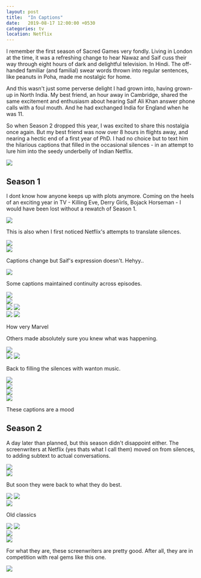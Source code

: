```yaml
---
layout: post
title:  "In Captions"
date:   2019-08-17 12:00:00 +0530
categories: tv
location: Netflix
---
```


I remember the first season of Sacred Games very fondly. Living in London at the time, it was a refreshing change to hear Nawaz and Saif cuss their way through eight hours of dark and delightful television. In Hindi. The off-handed familiar (and familial) swear words thrown into regular sentences, like peanuts in Poha, made me nostalgic for home. 

And this wasn't just some perverse delight I had grown into, having grown-up in North India. My best friend, an hour away in Cambridge, shared the same excitement and enthusiasm about hearing Saif Ali Khan answer phone calls with a foul mouth. And he had exchanged India for England when he was 11.

So when Season 2 dropped this year, I was excited to share this nostalgia once again. But my best friend was now over 8 hours in flights away, and nearing a hectic end of a first year of PhD. I had no choice but to text him the hilarious captions that filled in the occasional silences - in an attempt to lure him into the seedy underbelly of Indian Netflix.

<div class="post-image">
    <img src="{{site.baseurl}}/img/posts/2019-08-17-in-captions/S1/1.png" />
    <p class="post-image-caption"></p>
</div>

## Season 1
I dont know how anyone keeps up with plots anymore. Coming on the heels of an exciting year in TV - Killing Eve, Derry Girls, Bojack Horseman - I would have been lost without a rewatch of Season 1.

<div class="post-image">
    <img src="{{site.baseurl}}/img/posts/2019-08-17-in-captions/S1/2.png" />
    <p class="post-image-caption">This is also when I first noticed Netflix's attempts to translate silences.</p>
</div>
<div class="post-image">
    <img src="{{site.baseurl}}/img/posts/2019-08-17-in-captions/S1/3.png" />
</div>
<div class="post-image">
    <img src="{{site.baseurl}}/img/posts/2019-08-17-in-captions/S1/4.png" />
    <p class="post-image-caption">Captions change but Saif's expression doesn't. Hehyy..</p>
</div>
<div class="post-image">
    <img src="{{site.baseurl}}/img/posts/2019-08-17-in-captions/S1/5.png" />
</div>

<p>Some captions maintained continuity across episodes.</p>
<div class="post-image">
    <img src="{{site.baseurl}}/img/posts/2019-08-17-in-captions/S1/10.png" />
</div>
<div class="post-image">
    <img src="{{site.baseurl}}/img/posts/2019-08-17-in-captions/S1/11.png" />
</div>
<div class="post-image post-image--split">
    <img src="{{site.baseurl}}/img/posts/2019-08-17-in-captions/S1/12.png" />
    <img src="{{site.baseurl}}/img/posts/2019-08-17-in-captions/S1/13.png" />
</div>
<div class="post-image post-image--split">
    <img src="{{site.baseurl}}/img/posts/2019-08-17-in-captions/S1/14.png" />
    <img src="{{site.baseurl}}/img/posts/2019-08-17-in-captions/S1/15.png" />
    <p class="post-image-caption">How very Marvel</p>
</div>

<p>Others made absolutely sure you knew what was happening.</p>
<div class="post-image">
    <img src="{{site.baseurl}}/img/posts/2019-08-17-in-captions/S1/16.png" />
</div>
<div class="post-image post-image--split">
    <img src="{{site.baseurl}}/img/posts/2019-08-17-in-captions/S1/17.png" />
    <img src="{{site.baseurl}}/img/posts/2019-08-17-in-captions/S1/18.png" />
</div>

<p>Back to filling the silences with wanton music.</p>
<div class="post-image">
    <img src="{{site.baseurl}}/img/posts/2019-08-17-in-captions/S1/6.png" />
</div>
<div class="post-image">
    <img src="{{site.baseurl}}/img/posts/2019-08-17-in-captions/S1/7.png" />
</div>
<div class="post-image">
    <img src="{{site.baseurl}}/img/posts/2019-08-17-in-captions/S1/8.png" />
</div>
<div class="post-image">
    <img src="{{site.baseurl}}/img/posts/2019-08-17-in-captions/S1/9.png" />
    <p class="post-image-caption">These captions are a mood</p>
</div>

## Season 2
A day later than planned, but this season didn't disappoint either. The screenwriters at Netflix (yes thats what I call them) moved on from silences, to adding subtext to actual conversations.

<div class="post-image">
    <img src="{{site.baseurl}}/img/posts/2019-08-17-in-captions/S2/1.png" />
</div>
<div class="post-image">
    <img src="{{site.baseurl}}/img/posts/2019-08-17-in-captions/S2/2.png" />
</div>

<p>But soon they were back to what they do best.</p>
<div class="post-image post-image--split">
    <img src="{{site.baseurl}}/img/posts/2019-08-17-in-captions/S2/3.png" />
    <img src="{{site.baseurl}}/img/posts/2019-08-17-in-captions/S2/4.png" />
</div>
<div class="post-image">
    <img src="{{site.baseurl}}/img/posts/2019-08-17-in-captions/S2/6.png" />
    <p class="post-image-caption">Old classics</p>
</div>
<div class="post-image post-image--split">
    <img src="{{site.baseurl}}/img/posts/2019-08-17-in-captions/S2/7.png" />
    <img src="{{site.baseurl}}/img/posts/2019-08-17-in-captions/S2/8.png" />
</div>
<div class="post-image">
    <img src="{{site.baseurl}}/img/posts/2019-08-17-in-captions/S2/9.png" />
</div>
<div class="post-image">
    <img src="{{site.baseurl}}/img/posts/2019-08-17-in-captions/S2/10.png" />
</div>

<p>
For what they are, these screenwriters are pretty good. After all, they are in competition with real gems like this one.
</p>
<div class="post-image">
    <img src="{{site.baseurl}}/img/posts/2019-08-17-in-captions/S2/5.png" />
</div>

